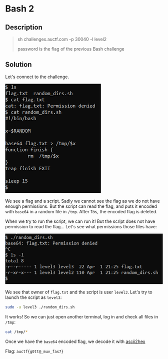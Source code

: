 # Bash 2

## Description 

> sh challenges.auctf.com -p 30040 -l level2
> 
> password is the flag of the previous Bash challenge

## Solution

Let's connect to the challenge.

![bash2](../images/bash2.png)

We see a flag and a script. Sadly we cannot see the flag as we do not have enough permissions. But the script can read the flag, and puts it encoded with `base64` in a random file in `/tmp`. After 15s, the encoded flag is deleted.

When we try to run the script, we can run it! But the script does not have permission to read the flag... Let's see what permissions those files have:

![permissions](../images/bash2_perms.png)

We see that owner of `flag.txt` and the script is user `level3`. Let's try to launch the script as `level3`:

```bash
sudo -u level3 ./random_dirs.sh
```

It works! So we can just open another terminal, log in and check all files in `/tmp`:
```bash
cat /tmp/*
```

Once we have the `base64` encoded flag, we decode it with [ascii2hex](https://www.asciitohex.com/)

Flag: `auctf{g0tt@_muv_fas7}`